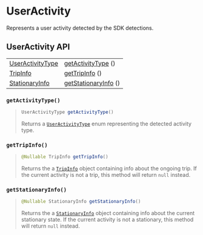 # UserActivity

Represents a user activity detected by the SDK detections.

## UserActivity API

|  |  |
| :--- | :--- |
| [UserActivityType](useractivitytype.md) | [getActivityType](useractivity.md#getactivitytype) \(\) |
| [TripInfo](tripinfo.md) | [getTripInfo](useractivity.md#gettripinfo) \(\) |
| [StationaryInfo](stationaryinfo.md) | [getStationaryInfo](useractivity.md#getstationaryinfo) \(\) |



### `getActivityType()`

> ```java
> UserActivityType getActivityType()
> ```
>
> Returns a [`UserActivityType`](useractivitytype.md) enum representing the detected activity type.

### `getTripInfo()`

> ```java
> @Nullable TripInfo getTripInfo()
> ```
>
> Returns the a [`TripInfo`](tripinfo.md) object containing info about the ongoing trip. If the current activity is not a trip, this method will return `null` instead.

### `getStationaryInfo()`

> ```java
> @Nullable StationaryInfo getStationaryInfo()
> ```
>
> Returns the a [`StationaryInfo`](stationaryinfo.md) object containing info about the current stationary state. If the current activity is not a stationary, this method will return `null` instead.

